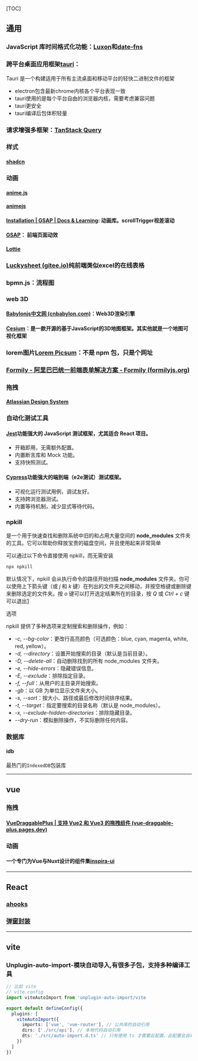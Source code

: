 [TOC]

## 通用

### JavaScript 库时间格式化功能：[Luxon](https://luxon.nodejs.cn/?id=luxon)和[date-fns](https://date-fns.org/)

### 跨平台桌面应用框架[tauri](https://tauri.app/zh-cn/)：

Tauri 是一个构建适用于所有主流桌面和移动平台的轻快二进制文件的框架

* electron包含最新chrome内核各个平台表现一致
* tauri使用的是每个平台自由的浏览器内核，需要考虑兼容问题
* tauri更安全
* tauri编译后包体积轻量

### 请求增强多框架：[TanStack Query](https://cangsdarm.github.io/react-query-web-i18n/vue)

### 样式

#### [shadcn](https://www.shadcn.com.cn/)

### 动画

#### [anime.js](https://anime.js.cool/documentation/)

#### [animejs](https://animejs.com/)

#### [Installation | GSAP | Docs & Learning](https://gsap.com/docs/v3/Installation/?tab=npm&module=esm&method=private+registry&tier=free&club=false&require=false&trial=true): 动画库。scrollTrigger视差滚动

#### **[GSAP](https://gsap.com/docs/v3/)**： 前端页面动效

#### **[Lottie](https://lottiefiles.com/)**


### [Luckysheet (gitee.io)](https://mengshukeji.gitee.io/luckysheetdocs/zh/)纯前端类似excel的在线表格

### bpmn.js：流程图

### web 3D

#### [Babylonjs中文网 (cnbabylon.com)](https://www.cnbabylon.com/)：Web3D渲染引擎

#### [Cesium](http://cesiumcn.org/)：是一款开源的基于JavaScript的3D地图框架。其实他就是一个地图可视化框架

### lorem图片[Lorem Picsum](https://picsum.photos/)：不是 npm 包，只是个网址

### [Formily - 阿里巴巴统一前端表单解决方案 - Formily (formilyjs.org)](https://formilyjs.org/zh-CN)

### 拖拽

#### [Atlassian Design System](https://atlassian.design/get-started)



### 自动化测试工具

#### [Jest](https://www.jestjs.cn/)功能强大的 JavaScript 测试框架，尤其适合 React 项目。

- 开箱即用，无需额外配置。
- 内置断言库和 Mock 功能。
- 支持快照测试。

#### [Cypress](https://www.cypress.io/)功能强大的端到端（e2e测试）测试框架。

- 可视化运行测试用例，调试友好。
- 支持跨浏览器测试。
- 内置等待机制，减少显式等待代码。

### npkill

是一个用于快速查找和删除系统中旧的和占用大量空间的 **node_modules** 文件夹的工具。它可以帮助你释放宝贵的磁盘空间，并且使用起来非常简单

可以通过以下命令直接使用 npkill，而无需安装

```bash
npx npkill
```

默认情况下，npkill 会从执行命令的路径开始扫描 **node_modules** 文件夹。你可以使用上下箭头键（或 *j* 和 *k* 键）在列出的文件夹之间移动，并按空格键或删除键来删除选定的文件夹。按 *o* 键可以打开选定结果所在的目录，按 *Q* 或 *Ctrl + c* 键可以退出[1](https://www.npmjs.com/package/npkill)

选项

npkill 提供了多种选项来定制搜索和删除操作，例如：



- *-c, --bg-color*：更改行高亮颜色（可选颜色：blue, cyan, magenta, white, red, yellow）。
- *-d, --directory*：设置开始搜索的目录（默认是当前目录）。
- *-D, --delete-all*：自动删除找到的所有 node_modules 文件夹。
- *-e, --hide-errors*：隐藏错误信息。
- *-E, --exclude*：排除指定目录。
- *-f, --full*：从用户的主目录开始搜索。
- *-gb*：以 GB 为单位显示文件夹大小。
- *-s, --sort*：按大小、路径或最后修改时间排序结果。
- *-t, --target*：指定要搜索的目录名称（默认是 node_modules）。
- *-x, --exclude-hidden-directories*：排除隐藏目录。
- *--dry-run*：模拟删除操作，不实际删除任何内容。

### 数据库

#### idb

最热门的`IndexedDB`包装库

---------------------

## vue

### 拖拽

#### [VueDraggablePlus | 支持 Vue2 和 Vue3 的拖拽组件 (vue-draggable-plus.pages.dev)](https://vue-draggable-plus.pages.dev/)

### 动画

#### 一个专门为Vue与Nuxt设计的组件集[inspira-ui](https://github.com/unovue/inspira-ui/tree/main)

----------

## React

### [ahooks](https://ahooks.js.org/zh-CN/)

### [弹窗封装](https://github.com/eBay/nice-modal-react)

--------------

## vite

### Unplugin-auto-import-模块自动导入,有很多子包，支持多种编译工具

```ts
// 比如 vite
// vite.config
import viteAutoImport from 'unplugin-auto-import/vite

export default defineConfig({
  plugins: [
    viteAutoImport({
      imports: ['vue', 'vue-router'], // 公共库的自动引用
      dirs: ['./src/api'], // 本地代码自动引用
      dts: './src/auto-import.d.ts' // 只有使用 ts 才需要此配置。此配置会自动生成类型定义文件到相应路径
    })
  ]
})
```


